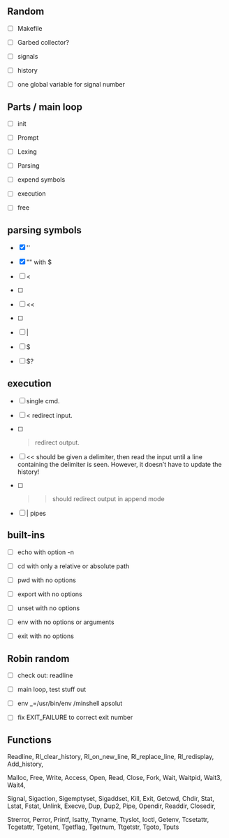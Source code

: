 

## Random
- [ ] Makefile
- [ ] Garbed collector?
- [ ] signals
- [ ] history
- [ ] one global variable for signal number


## Parts / main loop

- [ ] init
- [ ] Prompt
- [ ] Lexing
- [ ] Parsing
- [ ] expend symbols
- [ ] execution
- [ ] free


## parsing symbols
- [x] ''
- [x] "" with $
- [ ] <
- [ ] >
- [ ] <<
- [ ] >>
- [ ] |
- [ ] $
- [ ] $?



## execution
- [ ] single cmd.
- [ ] < redirect input.
- [ ] > redirect output.
- [ ] << should be given a delimiter, then read the input until a line containing the
delimiter is seen. However, it doesn’t have to update the history!
- [ ] >> should redirect output in append mode
- [ ] | pipes


## built-ins
- [ ] echo		with option -n
- [ ] cd		with only a relative or absolute path
- [ ] pwd		with no options
- [ ] export	with no options
- [ ] unset		with no options
- [ ] env		with no options or arguments
- [ ] exit		with no options




## Robin random
- [ ] check out: readline
- [ ] main loop, test stuff out

- [ ] env _=/usr/bin/env  /minshell apsolut
- [ ] fix EXIT_FAILURE to correct exit number



## Functions

Readline, Rl_clear_history, Rl_on_new_line,
Rl_replace_line, Rl_redisplay, Add_history,

Malloc, Free,
Write, Access, Open, Read,
Close, 
Fork, 
Wait, Waitpid, Wait3, Wait4,

Signal, Sigaction, Sigemptyset, Sigaddset, Kill, 
Exit,
Getcwd,
Chdir, Stat, Lstat, Fstat, Unlink,
Execve,
Dup, Dup2, Pipe,
Opendir, Readdir, Closedir,

Strerror, Perror, Printf, 
Isatty, Ttyname, Ttyslot, Ioctl,
Getenv, 
Tcsetattr, Tcgetattr,
Tgetent, Tgetflag, Tgetnum, Ttgetstr, Tgoto, Tputs
